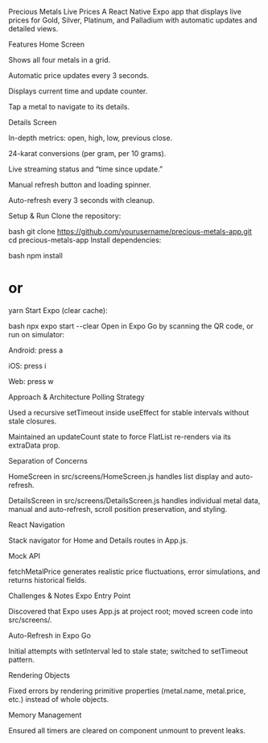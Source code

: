Precious Metals Live Prices
A React Native Expo app that displays live prices for Gold, Silver, Platinum, and Palladium with automatic updates and detailed views.

Features
Home Screen

Shows all four metals in a grid.

Automatic price updates every 3 seconds.

Displays current time and update counter.

Tap a metal to navigate to its details.

Details Screen

In-depth metrics: open, high, low, previous close.

24-karat conversions (per gram, per 10 grams).

Live streaming status and “time since update.”

Manual refresh button and loading spinner.

Auto-refresh every 3 seconds with cleanup.

Setup & Run
Clone the repository:

bash
git clone https://github.com/yourusername/precious-metals-app.git
cd precious-metals-app
Install dependencies:

bash
npm install
# or
yarn
Start Expo (clear cache):

bash
npx expo start --clear
Open in Expo Go by scanning the QR code, or run on simulator:

Android: press a

iOS: press i

Web: press w

Approach & Architecture
Polling Strategy

Used a recursive setTimeout inside useEffect for stable intervals without stale closures.

Maintained an updateCount state to force FlatList re-renders via its extraData prop.

Separation of Concerns

HomeScreen in src/screens/HomeScreen.js handles list display and auto-refresh.

DetailsScreen in src/screens/DetailsScreen.js handles individual metal data, manual and auto-refresh, scroll position preservation, and styling.

React Navigation

Stack navigator for Home and Details routes in App.js.

Mock API

fetchMetalPrice generates realistic price fluctuations, error simulations, and returns historical fields.

Challenges & Notes
Expo Entry Point

Discovered that Expo uses App.js at project root; moved screen code into src/screens/.

Auto-Refresh in Expo Go

Initial attempts with setInterval led to stale state; switched to setTimeout pattern.

Rendering Objects

Fixed errors by rendering primitive properties (metal.name, metal.price, etc.) instead of whole objects.

Memory Management

Ensured all timers are cleared on component unmount to prevent leaks.
